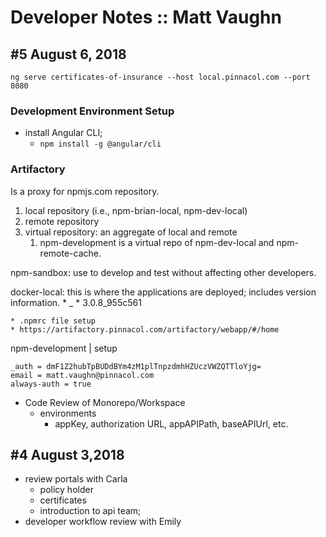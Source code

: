 # Developer Notes :: Matt Vaughn

## #5 August 6, 2018
```
ng serve certificates-of-insurance --host local.pinnacol.com --port 8080
```

### Development Environment Setup
* install Angular CLI;
    * `npm install -g @angular/cli` 

### Artifactory
Is a proxy for npmjs.com repository.

1. local repository (i.e., npm-brian-local, npm-dev-local)
2. remote repository
3. virtual repository: an aggregate of local and remote
    1. npm-development is a virtual repo of npm-dev-local and npm-remote-cache.

npm-sandbox: use to develop and test without affecting other developers.

docker-local: this is where the applications are deployed; includes version information.
    * <version number>_<shaw>
    * 3.0.8_955c561

    * .npmrc file setup
    * https://artifactory.pinnacol.com/artifactory/webapp/#/home


npm-development | setup

```text
_auth = dmF1Z2hubTpBUDdBYm4zM1plTnpzdmhHZUczVWZQTTloYjg=
email = matt.vaughn@pinnacol.com
always-auth = true
```

* Code Review of Monorepo/Workspace
    * environments
        * appKey, authorization URL, appAPIPath, baseAPIUrl, etc.

## #4 August 3,2018

* review portals with Carla
    * policy holder
    * certificates
    * introduction to api team;
* developer workflow review with Emily